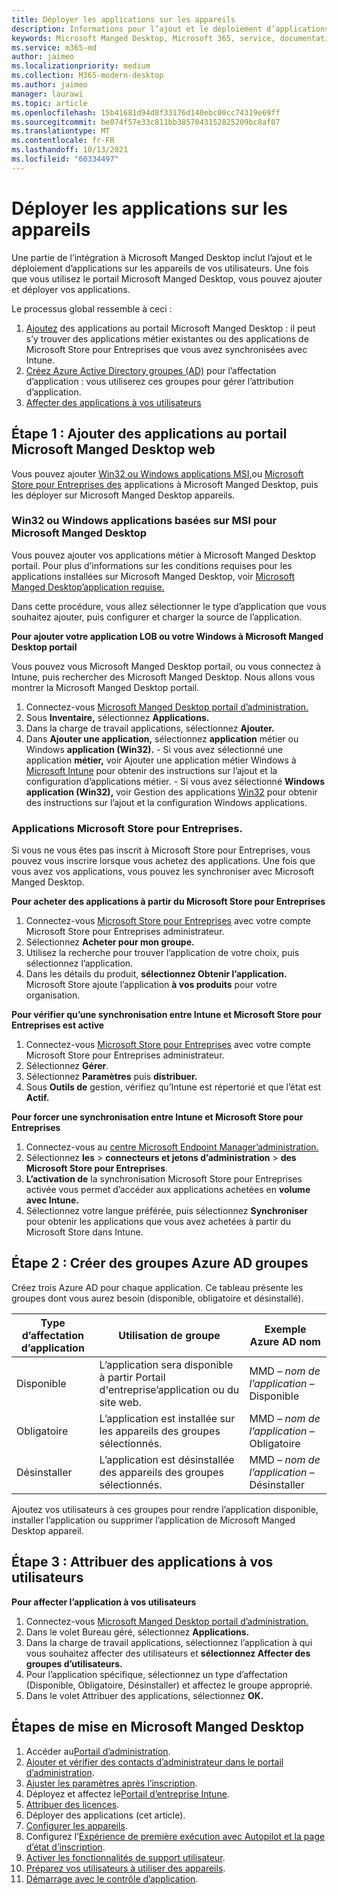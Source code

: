 ```yaml
---
title: Déployer les applications sur les appareils
description: Informations pour l’ajout et le déploiement d’applications sur Microsoft Manged Desktop appareils.
keywords: Microsoft Manged Desktop, Microsoft 365, service, documentation, applications, applications métier, applications métier
ms.service: m365-md
author: jaimeo
ms.localizationpriority: medium
ms.collection: M365-modern-desktop
ms.author: jaimeo
manager: laurawi
ms.topic: article
ms.openlocfilehash: 15b41681d94d8f33176d140ebc00cc74319e69ff
ms.sourcegitcommit: be074f57e33c811bb3857043152825209bc8af07
ms.translationtype: MT
ms.contentlocale: fr-FR
ms.lasthandoff: 10/13/2021
ms.locfileid: "60334497"
---
```

# <a name="deploy-apps-to-devices"></a>Déployer les applications sur les appareils
Une partie de l’intégration à Microsoft Manged Desktop inclut l’ajout et le déploiement d’applications sur les appareils de vos utilisateurs. Une fois que vous utilisez le portail Microsoft Manged Desktop, vous pouvez ajouter et déployer vos applications. 

Le processus global ressemble à ceci :
1. [Ajoutez](#1) des applications au portail Microsoft Manged Desktop : il peut s’y trouver des applications métier existantes ou des applications de Microsoft Store pour Entreprises que vous avez synchronisées avec Intune. 
2. [Créez Azure Active Directory groupes (AD)](#2) pour l’affectation d’application : vous utiliserez ces groupes pour gérer l’attribution d’application.
3. [Affecter des applications à vos utilisateurs](#3)

<span id="1" />

## <a name="step-1-add-apps-to-microsoft-managed-desktop-portal"></a>Étape 1 : Ajouter des applications au portail Microsoft Manged Desktop web
Vous pouvez ajouter [Win32 ou Windows applications MSI,](#lob-apps)ou [Microsoft Store pour Entreprises des](#msfb-apps) applications à Microsoft Manged Desktop, puis les déployer sur Microsoft Manged Desktop appareils.

<span id="lob-apps">

###  <a name="win32-or-windows-msi-based-apps-to-microsoft-managed-desktop"></a>Win32 ou Windows applications basées sur MSI pour Microsoft Manged Desktop

Vous pouvez ajouter vos applications métier à Microsoft Manged Desktop portail. Pour plus d’informations sur les conditions requises pour les applications installées sur Microsoft Manged Desktop, voir [Microsoft Manged Desktop’application requise.](../service-description/mmd-app-requirements.md)

Dans cette procédure, vous allez sélectionner le type d’application que vous souhaitez ajouter, puis configurer et charger la source de l’application. 

**Pour ajouter votre application LOB ou votre Windows à Microsoft Manged Desktop portail**

Vous pouvez vous Microsoft Manged Desktop portail, ou vous connectez à Intune, puis rechercher des Microsoft Manged Desktop. Nous allons vous montrer la Microsoft Manged Desktop portail. 

1.    Connectez-vous [Microsoft Manged Desktop portail d’administration.](https://aka.ms/mmdportal) 
2.    Sous **Inventaire,** sélectionnez **Applications.**
3.    Dans la charge de travail applications, sélectionnez **Ajouter.**
4.    Dans **Ajouter une application,** sélectionnez **application** métier ou Windows **application (Win32).**
    - Si vous avez sélectionné une application **métier,** voir Ajouter une application métier Windows à [Microsoft Intune](/intune/lob-apps-windows) pour obtenir des instructions sur l’ajout et la configuration d’applications métier.
    - Si vous avez sélectionné **Windows application (Win32),** voir Gestion des applications [Win32](/intune/apps-win32-app-management) pour obtenir des instructions sur l’ajout et la configuration Windows applications.

<span id="msfb-apps">

### <a name="microsoft-store-for-business-apps"></a>Applications Microsoft Store pour Entreprises.
Si vous ne vous êtes pas inscrit à Microsoft Store pour Entreprises, vous pouvez vous inscrire lorsque vous achetez des applications. Une fois que vous avez vos applications, vous pouvez les synchroniser avec Microsoft Manged Desktop. 

**Pour acheter des applications à partir du Microsoft Store pour Entreprises**

1. Connectez-vous [Microsoft Store pour Entreprises](https://businessstore.microsoft.com) avec votre compte Microsoft Store pour Entreprises administrateur.
2. Sélectionnez **Acheter pour mon groupe.**
3. Utilisez la recherche pour trouver l’application de votre choix, puis sélectionnez l’application.
4. Dans les détails du produit, **sélectionnez Obtenir l’application.** Microsoft Store ajoute l’application **à vos produits** pour votre organisation.
    
**Pour vérifier qu’une synchronisation entre Intune et Microsoft Store pour Entreprises est active**
1. Connectez-vous [Microsoft Store pour Entreprises](https://businessstore.microsoft.com) avec votre compte Microsoft Store pour Entreprises administrateur.
2. Sélectionnez **Gérer**.
3. Sélectionnez **Paramètres** puis **distribuer.**
4. Sous **Outils de** gestion, vérifiez qu’Intune est répertorié et que l’état est **Actif.**  
    
**Pour forcer une synchronisation entre Intune et Microsoft Store pour Entreprises**
1. Connectez-vous au [centre Microsoft Endpoint Manager’administration.](https://go.microsoft.com/fwlink/?linkid=2109431)
2. Sélectionnez **les**  >  **connecteurs et jetons d’administration**  >  **des Microsoft Store pour Entreprises**.
3. **L’activation de** la synchronisation Microsoft Store pour Entreprises activée vous permet d’accéder aux applications achetées en **volume avec Intune.** 
4. Sélectionnez votre langue préférée, puis sélectionnez **Synchroniser** pour obtenir les applications que vous avez achetées à partir du Microsoft Store dans Intune.

<span id="2" />

## <a name="step-2-create-azure-ad-groups"></a>Étape 2 : Créer des groupes Azure AD groupes

Créez trois Azure AD pour chaque application. Ce tableau présente les groupes dont vous aurez besoin (disponible, obligatoire et désinstallé). 

Type d’affectation d’application |    Utilisation de groupe    | Exemple Azure AD nom
--- | --- | ---
Disponible |  L’application sera disponible à partir Portail d'entreprise’application ou du site web. | MMD – *nom de l’application* – Disponible
Obligatoire |  L’application est installée sur les appareils des groupes sélectionnés. | MMD – *nom de l’application* – Obligatoire
Désinstaller |  L’application est désinstallée des appareils des groupes sélectionnés. | MMD – *nom de l’application* – Désinstaller

Ajoutez vos utilisateurs à ces groupes pour rendre l’application disponible, installer l’application ou supprimer l’application de Microsoft Manged Desktop appareil. 

<span id="3" />

## <a name="step-3-assign-apps-to-your-users"></a>Étape 3 : Attribuer des applications à vos utilisateurs

**Pour affecter l’application à vos utilisateurs**

1. Connectez-vous [Microsoft Manged Desktop portail d’administration.](https://aka.ms/mmdportal)
2. Dans le volet Bureau géré, sélectionnez **Applications.**
3. Dans la charge de travail applications, sélectionnez l’application à qui vous souhaitez affecter des utilisateurs et **sélectionnez Affecter des groupes d’utilisateurs.**
4. Pour l’application spécifique, sélectionnez un type d’affectation (Disponible, Obligatoire, Désinstaller) et affectez le groupe approprié.
5. Dans le volet Attribuer des applications, sélectionnez **OK.**


## <a name="steps-to-get-started-with-microsoft-managed-desktop"></a>Étapes de mise en Microsoft Manged Desktop

1. Accéder au[Portail d’administration](access-admin-portal.md).
1. [Ajouter et vérifier des contacts d’administrateur dans le portail d’administration](add-admin-contacts.md).
1. [Ajuster les paramètres après l’inscription](conditional-access.md).
1. Déployez et affectez le[Portail d’entreprise Intune](company-portal.md).
1. [Attribuer des licences](assign-licenses.md).
1. Déployer des applications (cet article).
1. [Configurer les appareils](set-up-devices.md).
1. Configurez l’[Expérience de première exécution avec Autopilot et la page d’état d’inscription](esp-first-run.md).
1. [Activer les fonctionnalités de support utilisateur](enable-support.md).
1. [Préparez vos utilisateurs à utiliser des appareils](get-started-devices.md).
1. [Démarrage avec le contrôle d’application](get-started-app-control.md).


<!--# Preparing apps for Microsoft Managed Desktop

This topic is the target for 2 "Learn more" links in the Admin Portal (aka.ms/app-overview;app-package); also target for link from Online resources (aka.ms/app-overviewmmd-app-prep) do not delete.

-->
